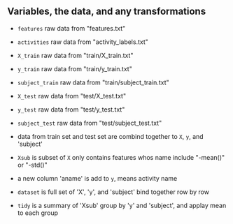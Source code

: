 ## Variables, the data, and any transformations

* `features` raw data from "features.txt"
* `activities` raw data from "activity_labels.txt"
* `X_train` raw data from "train/X_train.txt"
* `y_train` raw data from "train/y_train.txt"
* `subject_train` raw data from "train/subject_train.txt"
* `X_test` raw data from "test/X_test.txt"
* `y_test` raw data from "test/y_test.txt"
* `subject_test` raw data from "test/subject_test.txt"

* data from train set and test set are combind together to `X`, `y`, and 'subject'

* `Xsub` is subset of `X` only contains features whos name include "-mean()" or "-std()"

* a new column 'aname' is add to `y`, means activity name

* `dataset` is full set of 'X', 'y', and 'subject' bind together row by row

* `tidy` is a summary of 'Xsub' group by 'y' and 'subject', and applay mean to each group

